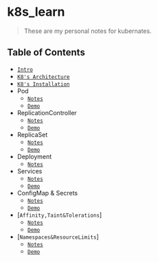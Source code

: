 # k8s_learn

> These are my personal notes for kubernates.

## Table of Contents

* [`Intro`](notes/intro.md)
* [`K8's Architecture`](notes/k8's_architecture.md)
* [`K8's Installation`](notes/k8's_installation.md)
* Pod
  * [`Notes`](notes/pod_notes.md)
  * [`Demo`](demos/pod_demo.md)
* ReplicationController
  * [`Notes`](notes/rc_notes.md)
  * [`Demo`](demos/rc_demo.md)
* ReplicaSet
  * [`Notes`](notes/rs_notes.md)
  * [`Demo`](demos/rs_demo.md)
* Deployment
  * [`Notes`](notes/deployment_notes.md)
* Services
  * [`Notes`](notes/pod_notes.md)
  * [`Demo`](demos/pod_demo.md)
* ConfigMap & Secrets
  * [`Notes`](notes/pod_notes.md)
  * [`Demo`](demos/pod_demo.md)
* [`Affinity,Taint&Tolerations`]
  * [`Notes`](notes/pod_notes.md)
  * [`Demo`](demos/pod_demo.md)
* [`Namespaces&ResourceLimits`]
  * [`Notes`](notes/ns_rl_notes.md)
  * [`Demo`](demos/ns_rl_demo.md)